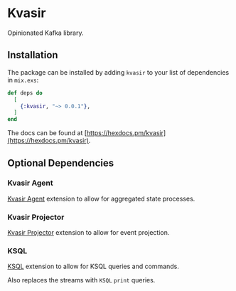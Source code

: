 # Kvasir

Opinionated Kafka library.

## Installation

The package can be installed by adding `kvasir`
to your list of dependencies in `mix.exs`:

```elixir
def deps do
  [
    {:kvasir, "~> 0.0.1"},
  ]
end
```

The docs can be found at [https://hexdocs.pm/kvasir](https://hexdocs.pm/kvasir).

## Optional Dependencies
### Kvasir Agent

[Kvasir Agent](https://github.com/IanLuites/kvasir_agent)
extension to allow for aggregated state processes.

### Kvasir Projector

[Kvasir Projector](https://github.com/IanLuites/kvasir_projector)
extension to allow for event projection.

### KSQL

[KSQL](https://github.com/IanLuites/ksql)
extension to allow for KSQL queries and commands.

Also replaces the streams with `KSQL` `print` queries.
